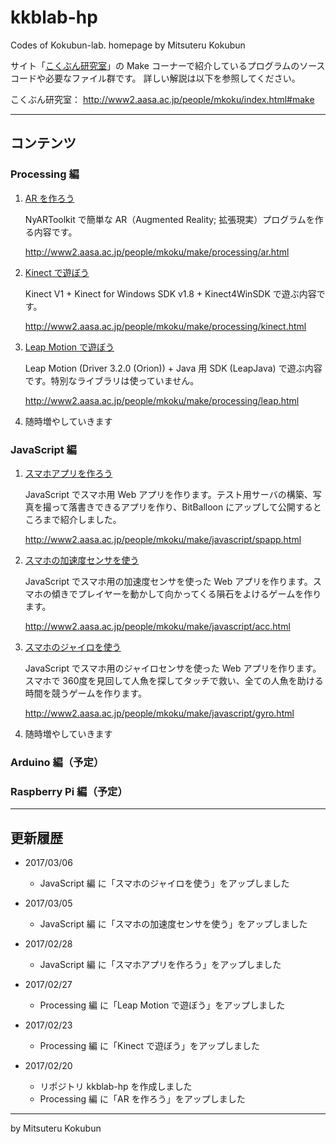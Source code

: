 # kkblab-hp
Codes of Kokubun-lab. homepage by Mitsuteru Kokubun

サイト「[こくぶん研究室](http://www2.aasa.ac.jp/people/mkoku/)」の Make コーナーで紹介しているプログラムのソースコードや必要なファイル群です。
詳しい解説は以下を参照してください。

こくぶん研究室： http://www2.aasa.ac.jp/people/mkoku/index.html#make

---

## コンテンツ


### Processing 編

1. [AR を作ろう](processing/ar)

    NyARToolkit で簡単な AR（Augmented Reality; 拡張現実）プログラムを作る内容です。

    http://www2.aasa.ac.jp/people/mkoku/make/processing/ar.html



2. [Kinect で遊ぼう](processing/kinect)

    Kinect V1 + Kinect for Windows SDK v1.8 + Kinect4WinSDK で遊ぶ内容です。

    http://www2.aasa.ac.jp/people/mkoku/make/processing/kinect.html



3. [Leap Motion で遊ぼう](processing/leap)

    Leap Motion (Driver 3.2.0 (Orion)) + Java 用 SDK (LeapJava) で遊ぶ内容です。特別なライブラリは使っていません。

    http://www2.aasa.ac.jp/people/mkoku/make/processing/leap.html



4. 随時増やしていきます



### JavaScript 編

1. [スマホアプリを作ろう](javascript/spapp)

    JavaScript でスマホ用 Web アプリを作ります。テスト用サーバの構築、写真を撮って落書きできるアプリを作り、BitBalloon にアップして公開するところまで紹介しました。

    http://www2.aasa.ac.jp/people/mkoku/make/javascript/spapp.html

2. [スマホの加速度センサを使う](javascript/acc)

    JavaScript でスマホ用の加速度センサを使った Web アプリを作ります。スマホの傾きでプレイヤーを動かして向かってくる隕石をよけるゲームを作ります。

    http://www2.aasa.ac.jp/people/mkoku/make/javascript/acc.html


3. [スマホのジャイロを使う](javascript/gyro)

    JavaScript でスマホ用のジャイロセンサを使った Web アプリを作ります。スマホで 360度を見回して人魚を探してタッチで救い、全ての人魚を助ける時間を競うゲームを作ります。

    http://www2.aasa.ac.jp/people/mkoku/make/javascript/gyro.html


4. 随時増やしていきます



### Arduino 編（予定）



### Raspberry Pi 編（予定）


---
## 更新履歴


* 2017/03/06
    * JavaScript 編 に「スマホのジャイロを使う」をアップしました


* 2017/03/05
    * JavaScript 編 に「スマホの加速度センサを使う」をアップしました


* 2017/02/28
    * JavaScript 編 に「スマホアプリを作ろう」をアップしました


* 2017/02/27
    * Processing 編 に「Leap Motion で遊ぼう」をアップしました


* 2017/02/23
    * Processing 編 に「Kinect で遊ぼう」をアップしました


* 2017/02/20
    * リポジトリ kkblab-hp を作成しました
    * Processing 編 に「AR を作ろう」をアップしました



---
by Mitsuteru Kokubun